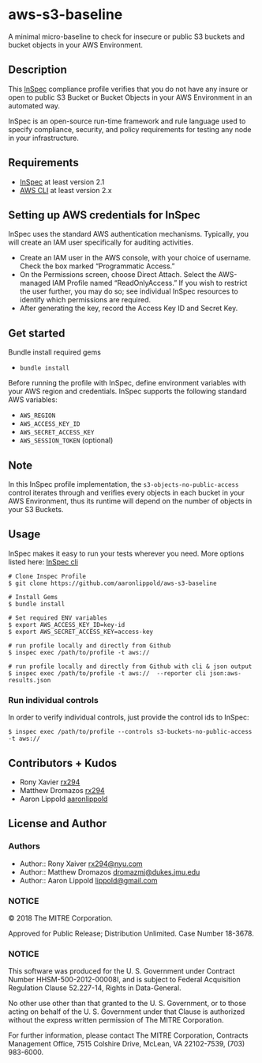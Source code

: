 # aws-s3-baseline  

A minimal micro-baseline to check for insecure or public S3 buckets and bucket objects in your AWS Environment.

## Description

This [InSpec](https://github.com/chef/inspec) compliance profile verifies that you do not have any insure or open to public S3 Bucket or Bucket Objects in your AWS Environment in an automated way.

InSpec is an open-source run-time framework and rule language used to specify compliance, security, and policy requirements for testing any node in your infrastructure.

## Requirements

- [InSpec](http://inspec.io/) at least version 2.1
- [AWS CLI](https://aws.amazon.com/cli/) at least version 2.x

## Setting up AWS credentials for InSpec

InSpec uses the standard AWS authentication mechanisms. Typically, you will create an IAM user specifically for auditing activities.

- Create an IAM user in the AWS console, with your choice of username. Check the box marked “Programmatic Access.”
- On the Permissions screen, choose Direct Attach. Select the AWS-managed IAM Profile named “ReadOnlyAccess.” If you wish to restrict the user further, you may do so; see individual InSpec resources to identify which permissions are required.
- After generating the key, record the Access Key ID and Secret Key.

## Get started

Bundle install required gems <br>
- `bundle install`

Before running the profile with InSpec, define environment variables with your AWS region and credentials.  InSpec supports the following standard AWS variables:

- `AWS_REGION`
- `AWS_ACCESS_KEY_ID`
- `AWS_SECRET_ACCESS_KEY`
- `AWS_SESSION_TOKEN` (optional)


## Note

In this InSpec profile implementation, the `s3-objects-no-public-access` control iterates through and verifies every  objects in each bucket in your AWS Environment, thus its runtime will depend on the number of objects in your S3 Buckets.


## Usage

InSpec makes it easy to run your tests wherever you need. More options listed here: [InSpec cli](http://inspec.io/docs/reference/cli/)

```
# Clone Inspec Profile
$ git clone https://github.com/aaronlippold/aws-s3-baseline

# Install Gems
$ bundle install

# Set required ENV variables
$ export AWS_ACCESS_KEY_ID=key-id
$ export AWS_SECRET_ACCESS_KEY=access-key

# run profile locally and directly from Github
$ inspec exec /path/to/profile -t aws:// 

# run profile locally and directly from Github with cli & json output 
$ inspec exec /path/to/profile -t aws://  --reporter cli json:aws-results.json

```

### Run individual controls

In order to verify individual controls, just provide the control ids to InSpec:

```
$ inspec exec /path/to/profile --controls s3-buckets-no-public-access -t aws:// 
```

## Contributors + Kudos

- Rony Xavier [rx294](https://github.com/rx294)
- Matthew Dromazos [rx294](https://github.com/dromazmj)
- Aaron Lippold [aaronlippold](https://github.com/aaronlippold)

## License and Author


### Authors

- Author:: Rony Xaiver [rx294@nyu.com](mailto:rx294@nyu.edu)
- Author:: Matthew Dromazos [dromazmj@dukes.jmu.edu](mailto:mattdromazos9@gmail.com )
- Author:: Aaron Lippold [lippold@gmail.com](mailto:lippold@gmail.com)

### NOTICE   

© 2018 The MITRE Corporation.  

Approved for Public Release; Distribution Unlimited. Case Number 18-3678.    

### NOTICE  

This software was produced for the U. S. Government under Contract Number HHSM-500-2012-00008I, and is subject to Federal Acquisition Regulation Clause 52.227-14, Rights in Data-General.  

No other use other than that granted to the U. S. Government, or to those acting on behalf of the U. S. Government under that Clause is authorized without the express written permission of The MITRE Corporation.   

For further information, please contact The MITRE Corporation, Contracts Management Office, 7515 Colshire Drive, McLean, VA  22102-7539, (703) 983-6000.  
